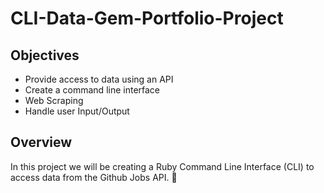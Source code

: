 # CLI-Data-Gem-Portfolio-Project

## Objectives

- Provide access to data using an API 
- Create a command line interface
- Web Scraping
- Handle user Input/Output

## Overview

In this project we will be creating a Ruby Command Line Interface (CLI) to access data from the Github Jobs API. :briefcase: